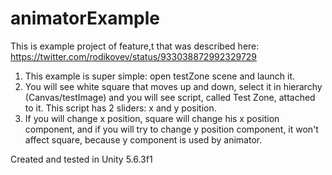 # animatorExample
This is example project of feature,t that was described here: https://twitter.com/rodikovev/status/933038872992329729

1. This example is super simple: open testZone scene and launch it. 
2. You will see white square that moves up and down, select it in hierarchy (Canvas/testImage) and you will see script, called Test Zone, attached to it. This script has 2 sliders: x and y position. 
3. If you will change x position, square will change his x position component, and if you will try to change y position component, it won't affect square, because y component is used by animator.

Created and tested in Unity 5.6.3f1
